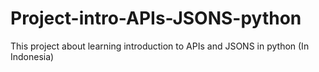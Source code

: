 # Project-intro-APIs-JSONS-python
This project about learning introduction to APIs and JSONS in python (In Indonesia)
